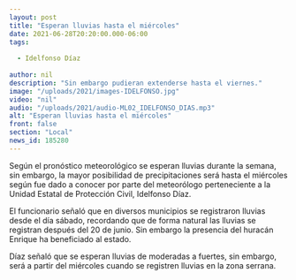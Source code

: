 ```yaml
---
layout: post
title: "Esperan lluvias hasta el miércoles"
date: 2021-06-28T20:20:00.000-06:00
tags:
  
  - Idelfonso Díaz
  
author: nil
description: "Sin embargo pudieran extenderse hasta el viernes."
image: "/uploads/2021/images-IDELFONSO.jpg"
video: "nil"
audio: "/uploads/2021/audio-ML02_IDELFONSO_DIAS.mp3"
alt: "Esperan lluvias hasta el miércoles"
front: false
section: "Local"
news_id: 185280
---
```


Según el pronóstico meteorológico se esperan lluvias durante la semana, sin embargo, la mayor posibilidad de precipitaciones será hasta el miércoles según fue dado a conocer por parte del meteorólogo perteneciente a la Unidad Estatal de Protección Civil, Idelfonso Díaz.

El funcionario señaló que en diversos municipios se registraron lluvias desde el día sábado, recordando que de forma natural las lluvias se registran después del 20 de junio. Sin embargo la presencia del huracán Enrique ha beneficiado al estado.

Díaz señaló que se esperan lluvias de moderadas a fuertes, sin embargo, será a partir del miércoles cuando se registren lluvias en la zona serrana. 
